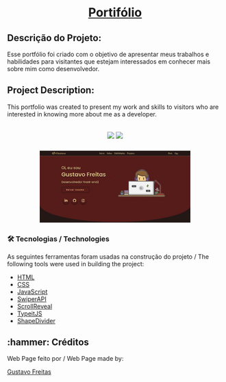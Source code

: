 <h1 align="center"><a href="https://gustavo-freita.github.io/portifolio/#inicio">Portifólio</a></h1>

## Descrição do Projeto:
<p>Esse portfólio foi criado com o objetivo de apresentar meus trabalhos e habilidades para visitantes que estejam interessados em conhecer mais sobre mim como desenvolvedor.</p>

## Project Description:
<p>This portfolio was created to present my work and skills to visitors who are interested in knowing more about me as a developer.</p>

<h2 align="center">
<img src="https://img.shields.io/static/v1?label=Visual Studio Code&message=IDE&color=blue&style=for-the-badge&logo=VSCODE"/>
<img src="http://img.shields.io/static/v1?label=STATUS&message=CONCLUIDO&color=GREEN&style=for-the-badge"/>
</h2>

<h3 align="center">
  <img width="70%" src="./assets/img/README.jpg" />
</h3>

### 🛠 Tecnologias / Technologies

As seguintes ferramentas foram usadas na construção do projeto / The following tools were used in building the project:

- [HTML](https://www.w3schools.com/html/)
- [CSS](https://www.w3schools.com/Css/)
- [JavaScript](https://developer.mozilla.org/en-US/docs/web/javascript/guide/introduction)
- [SwiperAPI](https://swiperjs.com/swiper-api)
- [ScrollReveal](https://scrollrevealjs.org/guide/whats-new.html)
- [TypeitJS](https://www.typeitjs.com/)
- [ShapeDivider](https://www.shapedivider.app/)

<h2>:hammer: Créditos</h2>
Web Page feito por / Web Page made by:

<a href="https://github.com/gustavo-freita">Gustavo Freitas</a> <a href="https://github.com/gustavo-freita">
